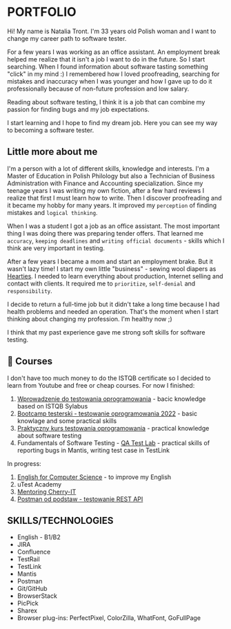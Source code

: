 # PORTFOLIO

Hi! My name is Natalia Tront. I'm 33 years old Polish woman and I want to change my career path to software tester.

For a few years I was working as an office assistant. An employment break helped me realize that it isn't a job I want to do in the future. So I start searching.
When I found information about software tasting something "click" in my mind :) I remembered how I loved proofreading, searching for mistakes and inaccuracy when I was younger and how I gave up to do it professionally because of non-future profession and low salary.

Reading about software testing, I think it is a job that can combine my passion for finding bugs and my job expectations.

I start learning and I hope to find my dream job. Here you can see my way to becoming a software tester.

## Little more about me
I'm a person with a lot of different skills, knowledge and interests. I'm a Master of Education in Polish Philology but also a Technician of Business Administration with Finance and Accounting specialization. Since my teenage years I was writing my own fiction, after a few hard reviews I realize that first I must learn how to write. Then I discover proofreading and it became my hobby for many years. It improved my `perception` of finding mistakes and `logical thinking`.

When I was a student I got a job as an office assistant. The most important thing I was doing there was preparing tender offers. That learned me `accuracy`, `keeping deadlines` and `writing official documents` - skills which I think are very important in testing.

After a few years I became a mom and start an employment brake. But it wasn't lazy time! I start my own little "business" - sewing wool diapers as [Hearties](https://www.facebook.com/Hearties/). I needed to learn everything about production, Internet selling and contact with clients. It required me to `prioritize`, `self-denial` and `responsibility`.

I decide to return a full-time job but it didn't take a long time because I had health problems and needed an operation. That's the moment when I start thinking about changing my profession. I'm healthy now ;)

I think that my past experience gave me strong soft skills for software testing.

## 📖 Courses
I don't have too much money to do the ISTQB certificate so I decided to learn from Youtube and free or cheap courses. For now I finished:
1. [Wprowadzenie do testowania oprogramowania](https://navoica.pl/courses/course-v1:ZPSB+WTO1+2022_WTO1/about) - bacic knowledge based on ISTQB Sylabus
2. [Bootcamp testerski - testowanie oprogramowania 2022](https://www.udemy.com/course/bootcamp-testerski-tester-oprogramowania) - basic knowlage and some practical skills
3. [Praktyczny kurs testowania oprogramowania](https://www.udemy.com/course/praktyczny-kurs-testowania-oprogramowania) - practical knowledge about software testing
4. Fundamentals of Software Testing - [QA Test Lab](https://qatestlab.com/) - practical skills of reporting bugs in Mantis, writing test case in TestLink

In progress:
1. [English for Computer Science](https://navoica.pl/courses/course-v1:PolitechnikaKrakowska+SJO_4+2022/about) - to improve my English
2. uTest Academy
3. [Mentoring Cherry-IT](http://cherry-it.pl/)
4. [Postman od podstaw - testowanie REST API](https://www.udemy.com/course/postman-od-podstaw-testowanie-rest-api/learn/lecture/30197334?start=0#overview)

## SKILLS/TECHNOLOGIES
- English - B1/B2
- JIRA
- Confluence
- TestRail
- TestLink
- Mantis
- Postman
- Git/GitHub
- BrowserStack
- PicPick
- Sharex
- Browser plug-ins: PerfectPixel, ColorZilla, WhatFont, GoFullPage


